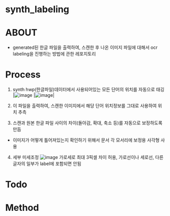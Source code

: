 # synth_labeling

# ABOUT

- generated된 한글 파일을 출력하여, 스캔한 후 나온 이미지 파일에 대해서 ocr labeling을 진행하는 방법에 관한 레포지토리

# Process
1) synth hwp(한글파일)데이터에서 사용되어있는 모든 단어의 위치를 자동으로 태깅
|![image](https://user-images.githubusercontent.com/63445349/175221551-dfc53c93-5fac-491f-a0a7-45b05d535ff3.png)
|![image](https://user-images.githubusercontent.com/63445349/175221455-64327b90-41b2-4a48-9133-21327653ff0e.png)|

2) 이 파일을 출력하여, 스캔한 이미지에서 해당 단어 위치정보를 그대로 사용하여 위치 추측


3) 스캔과 원본 한글 파일 사이의 차이(돌아감, 확대, 축소 등)를 자동으로 보정하도록 만듬
- 이미지가 어떻게 틀어져있는지 확인하기 위해서 문서 각 모서리에 보정용 사각형 사용

4) 세부 미세조정
![image](https://user-images.githubusercontent.com/63445349/175222460-c440767a-d39c-474f-a186-9b0dbbdbc413.png)
가로세로 최대 3픽셀 차이 허용, 가로선이나 세로선, 다른 글자의 일부가 label에 포함되면 안됨


# Todo

# Method
